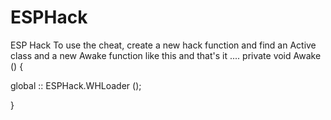 # ESPHack
ESP Hack
To use the cheat, create a new hack function and find an Active class and a new Awake function like this and that's it ....
private void Awake ()
{

global :: ESPHack.WHLoader ();

}
